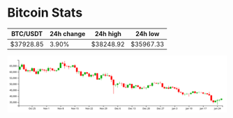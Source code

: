 # Bitcoin Stats

BTC/USDT|24h change|24h high|24h low|
|---|---|---|---|
|$37928.85|3.90%|$38248.92|$35967.33|

<img src="./chart.svg">
